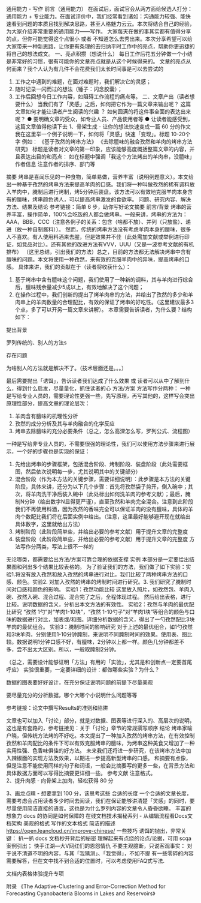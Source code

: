 通用能力 - 写作
前言（通用能力）
	在面试后，面试官会从两方面给候选人打分：通用能力 + 专业能力。在面试评价中，我们经常看到诸如：沟通能力较强、能快速看到问题的本质且找到解决思路，甚至人格魅力云云。本次将结合自己的经验，为大家介绍非常重要的通用能力——写作。
	大家每天在做的事其实都有值得分享的点，但你可能觉得这个点很小 或者 不知道怎么去秀出来。本次分享希望可以给大家带来一种新思路，让你更有条理的去归纳平时工作中的亮点，帮助你更迅捷的将自己的想法成文。
一、亮点积攒（想说什么）
	每日工作后花五分钟做一个小结是非常好的习惯，很有可能你的文章亮点就是从这个时候得来的。
	文章的亮点从何而来？我个人认为有几件不会花费我们太长时间事是可以去尝试的
1. 工作之中遇到的难题，在面对难题时，我们解决它的灵感；
2. 随时记录一闪而过的想法（锤子：闪念胶囊）；
3. 工作后回想今日工作内容，如阻碍工作流程的痛点等。
二、文章产出（读者想要什么）
	当我们有了「灵感」之后，如何把它作为一篇文章来输出呢？
	这篇文章如何才能让读者产生阅读的兴趣 ？
	如何圆满的将这件事全面的表达出来呢？
● 要明确文章的受众，如专业人员、产品使用者等
● 让读者能感受到，这篇文章值得他读下去
1、骨架生成 - 让你的想法快速变成一篇 60 分的作文
	我在这里举一个例子说明一下，如何将「灵感」快速「变现」。标题	10-20个字
例如：
《基于孜然的烤串方法》
《去除膻味的融合孜然和羊肉的烤串方法研究》	标题是读者对文章的第一印象，应该能够高度概括整篇文章的内容，并且表达出目的和亮点：
如在标题中强调「我这个方法烤出的羊肉串，没膻味」
作者信息	注意作者的排序、部门等	

摘要	烤串是喜闻乐见的一种食物，简单易做，营养丰富（说明例题意义）。本文给出一种基于孜然的烤串方法来提高羊肉的口感。我们将一种叫做孜然的稀有调料放入羊肉中，腌制后进行烤制，烤5分钟后装盘。该方法可以有效地克服羊肉本身含有的膻味，烤串颜色诱人，可以提高烤串激发的食欲率。	问题、研究内容、解决方法、结果及结论
参考链接：简单 6 步，助你写好论文摘要
前言/背景	烤串的营养丰富，操作简单，100%会吃饭的人都会做烤串。一般来讲，烤串的方法为：AAA，BBB，CCC（注意各例子的关系：包含（啥都不放）、并列（只放盐）、递进（放一种自制酱料））。
然而，传统的烤串方法没有考虑羊肉本身的膻味，很多人不喜欢。有人使用料酒来去腥，但是效果并不佳（此处需加文献或举例进行印证，如竞品对比）。还有其他的改进方法有VVV，UUU（又是一波参考文献的有机排布）
（这里总结，引出我们的方法）总之，目前的方法都无法解决烤串中含有膻味的问题。本文将使用一种孜然，来有效的克服羊肉中的异味，提高烤串的口感。
   具体来讲，我们的贡献在于（读者将收获什么）：
1. 基于烤串中含有膻味这个问题，我们使用了一种新的调料，其与羊肉进行综合后，膻味残余量减少5成以上，有效地解决了这个问题；
2. 在操作过程中，我们创新的提出了烤羊肉串的方法，并给出了孜然的多少和羊肉串上的羊肉数量的合理配比，有效的保证了烤串的好吃性。（这里建议最多3个点，多了可以开另一篇文章来讲解）。	本章需要告诉读者，为什么要？结构如下：

提出背景

罗列传统的、别人的方法s

存在问题

为啥别人的方法就是解决不了。（技术层面还是。。。）

最后需要抛出「诱饵」，告诉读者我们达成了什么效果 或 读者可以从中了解到什么，得到什么启发，尽量量化，抓住读者的心
方法/方案	方法写作分两种：
一种是写给专业人员的，需要理论性更强一些，先写原理，再写其他的，这样写会突出原理性部分，提高文章的理论层次：
1. 羊肉含有膻味的机理性分析
2. 孜然的成分分析及其与羊肉融合的化学反应
3. 烤串去除膻味的充分必要条件（总之，怎么高深怎么写，罗列公式、流程图）

一种是写给非专业人员的，不需要很强的理论性，我们可以使用方法步骤来进行展示，一个好的步骤也是实现的保证：
1. 先给出烤串的步骤框架，包括混合阶段、烤制阶段、装盘阶段（此处需要框图，然后依次说明每一步，尤其说明其中的关键部分）
2. 混合阶段（作为本方法的关键步骤，需要详细说明）：此步骤是本方法的关键阶段，具体来讲，还分为以下几个步骤：首先将孜然袋子剪开，倒入碗中；其次，将羊肉洗干净后装入碗中（此处标出如何洗羊肉的参考文献）；最后，腌制N分钟（给出数字N显得更严谨），直至孜然和羊肉完全混合。注意到此阶段我们不再使用料酒，因为孜然的香味完全可以保证羊肉的没有膻味，具体的羊肉个数配比我们将在后面实例中给出。（注意，这里最好能够避开现在就给出具体数字，这里就给出方法）
3. 烤制阶段（此阶段简单些，并给出必要的参考文献）用于提升文章的完整度
4. 装盘阶段（此阶段简单些，并给出必要的参考文献）用于提升文章的完整度	方法写作分两类，写法上很不一样的

无论哪类，都需要给出方法/方案可靠合理的依据支撑
实例	本部分是一定要给出结果图和列出多个结果比较表格的。
为了验证我们的方法，我们做了如下实验：实验1.将没有放入孜然和放入孜然的烤串进行对比，我们比较了两种烤串方法的口感、颜色。实验2. 对加入孜然的烤串的烤制时间进行研究。3. 我们研究了腌制时间对口感和颜色的影响。
实验1：孜然功能比较
这里放入照片，如孜然包、羊肉入碗、孜然入碗、混合过程、混合完了之后，全程体现过程。
然后给出表格，进行比较。说明数据的含义，分析出本文方法的有效性。
 实验2：孜然与羊肉的最优配比研究
“孜然 1勺”对“羊肉1-10块”，“孜然 1-10勺子”对“羊肉1块”等组合的颜色与口味的数据进行对比，加表或/和图。详细分析数据的含义，得出了一勺孜然配比3块羊肉的最优组合。
实验3：腌制时间的影响研究
对于上述的最优组合，如1勺孜然和3块羊肉，分别使用1-10分钟腌制，来说明不同腌制时间的效果。使用表、图比较。数据说明1分钟口感不好，有膻味，2分钟以上都一样。颜色几分钟都差不多，尝不出太大区别。所以，一般取腌制2分钟。

（总之，需要设计能够证明「方法」有用的「实验」，尤其是和创新点一定要首尾呼应）	实验很重要，一定要详细的设计：都做哪些实验？为什么？

数据的图表要好好设计，在充分保证说明问题的前提下尽量美观

要尽量充分的分析数据，哪个大哪个小说明什么问题等等

参考链接：论文中撰写Results的准则和陷阱

文章也可以加入「讨论」部分，就是对数据、图表等进行深入的、高层次的说明，这也是有套路的，参考链接见：关于「讨论」章节的常规撰写顺序
结论	烤串家喻户晓，但传统方法烤的不好吃。本文提出了一种加入孜然的烤串方法，在有效控制孜然和羊肉配比的条件下可以有效克服烤串的膻味，为烤串这种美食又增加了一种实用性强、色香味俱佳的好方法。
未来我们还将进一步研究，在该烤串方法中加入辣椒面的实现方法及效果，以期进一步提高新型烤串的口感。	和摘要有点像，但是注意不能使用同样的句子和词语，一般会比摘要写的更多一些，在背景方法和具体数据方面可以写得比摘要更详细一些。
参考文献	注意格式。	
2、提升肉感 - 向骨架上加肉，轻松获得 80 分

3、画龙点睛 - 想要拿到 100 分，该思考这些
合适的长度
	一个合适的文章长度，需要考虑会占用读者多少时间去阅读，我们在保证能够讲清楚「灵感」的同时，要尽量使用简洁直接的语言。这也是为什么罗列内容的文章令人昏昏欲睡。
丰富的想象力
	docs 的协同是如何保障的
在线文档技术揭秘系列 - 从编辑流程看Docs文档架构
美观的格式
写作的文本格式
简洁的描述
https://open.leancloud.cn/improve-chinese/
一些技巧
诱饵的抛出，非常关键：
		扒一扒 docs 文档秒开背后的秘密
理解起来有点绕的论点/论据，可用 scqa 案例引出；
		快手江湖—大V网红们的恩怨情仇
不要主观臆断，只说客观事实：
		对于说不清道不明的内容，与其「我猜测」、「我觉得」，不如不提
有一些零碎的内容需要解答，但在文中找不到合适的位置时，可以考虑使用FAQ式写法.


文档内表格体验提升专项

附录
《The Adaptive-Clustering and Error-Correction Method for Forecasting Cyanobacteria Blooms in Lakes and Reservoirs》


